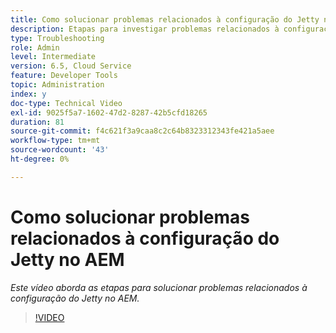 ```yaml
---
title: Como solucionar problemas relacionados à configuração do Jetty no AEM
description: Etapas para investigar problemas relacionados à configuração do jetty
type: Troubleshooting
role: Admin
level: Intermediate
version: 6.5, Cloud Service
feature: Developer Tools
topic: Administration
index: y
doc-type: Technical Video
exl-id: 9025f5a7-1602-47d2-8287-42b5cfd18265
duration: 81
source-git-commit: f4c621f3a9caa8c2c64b8323312343fe421a5aee
workflow-type: tm+mt
source-wordcount: '43'
ht-degree: 0%

---
```


# Como solucionar problemas relacionados à configuração do Jetty no AEM

*Este vídeo aborda as etapas para solucionar problemas relacionados à configuração do Jetty no AEM.*

>[!VIDEO](https://video.tv.adobe.com/v/335470?quality=12&learn=on)
